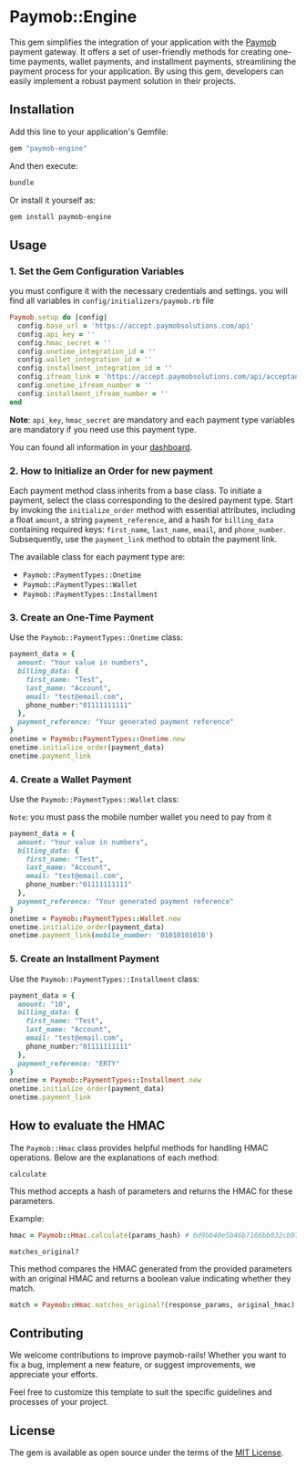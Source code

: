 # Paymob::Engine
This gem simplifies the integration of your application with the [Paymob](https://paymob.com/) payment gateway. It offers a set of user-friendly methods for creating one-time payments, wallet payments, and installment payments, streamlining the payment process for your application. By using this gem, developers can easily implement a robust payment solution in their projects.

## Installation
Add this line to your application's Gemfile:

```ruby
gem "paymob-engine"
```

And then execute:
```bash
bundle
```

Or install it yourself as:
```bash
gem install paymob-engine
```

## Usage
### 1. Set the Gem Configuration Variables
you must configure it with the necessary credentials and settings. you will find all variables in `config/initializers/paymob.rb` file

```ruby
Paymob.setup do |config|
  config.base_url = 'https://accept.paymobsolutions.com/api'
  config.api_key = ''
  config.hmac_secret = ''
  config.onetime_integration_id = ''
  config.wallet_integration_id = ''
  config.installment_integration_id = ''
  config.ifream_link = 'https://accept.paymobsolutions.com/api/acceptance/iframes/'
  config.onetime_ifream_number = ''
  config.installment_ifream_number = ''
end
```

**Note**: `api_key`, `hmac_secret` are mandatory and each payment type variables are mandatory if you need use this payment type.

You can found all information in your [dashboard](https://accept.paymob.com/portal2/en/home).


### 2. How to Initialize an Order for new payment

Each payment method class inherits from a base class. To initiate a payment, select the class corresponding to the desired payment type. Start by invoking the `initialize_order` method with essential attributes, including a float `amount`, a string `payment_reference`, and a hash for `billing_data` containing required keys: `first_name`, `last_name`, `email`, and `phone_number`. Subsequently, use the `payment_link` method to obtain the payment link.

The available class for each payment type are:
- `Paymob::PaymentTypes::Onetime`
- `Paymob::PaymentTypes::Wallet`
- `Paymob::PaymentTypes::Installment`

### 3. Create an One-Time Payment
Use the `Paymob::PaymentTypes::Onetime` class:

```ruby
payment_data = {
  amount: "Your value in numbers",
  billing_data: {
    first_name: "Test",
    last_name: "Account",
    email: "test@email.com",
    phone_number:"01111111111"
  },
  payment_reference: "Your generated payment reference"
}
onetime = Paymob::PaymentTypes::Onetime.new
onetime.initialize_order(payment_data)
onetime.payment_link
```

### 4. Create a Wallet Payment
Use the `Paymob::PaymentTypes::Wallet` class:

`Note`: you must pass the mobile number wallet you need to pay from it
```ruby
payment_data = {
  amount: "Your value in numbers",
  billing_data: {
    first_name: "Test",
    last_name: "Account",
    email: "test@email.com",
    phone_number:"01111111111"
  },
  payment_reference: "Your generated payment reference"
}
onetime = Paymob::PaymentTypes::Wallet.new
onetime.initialize_order(payment_data)
onetime.payment_link(mobile_number: '01010101010')
```

### 5. Create an Installment Payment
Use the `Paymob::PaymentTypes::Installment` class:
```ruby
payment_data = {
  amount: "10",
  billing_data: {
    first_name: "Test",
    last_name: "Account",
    email: "test@email.com",
    phone_number:"01111111111"
  },
  payment_reference: "ERTY"
}
onetime = Paymob::PaymentTypes::Installment.new
onetime.initialize_order(payment_data)
onetime.payment_link
```

## How to evaluate the HMAC
The `Paymob::Hmac` class provides helpful methods for handling HMAC operations. Below are the explanations of each method:

`calculate`

This method accepts a hash of parameters and returns the HMAC for these parameters.

Example:
```ruby
hmac = Paymob::Hmac.calculate(params_hash) # 6d9bb40e5b46b7166bb032cb075c8921
```

`matches_original?`

This method compares the HMAC generated from the provided parameters with an original HMAC and returns a boolean value indicating whether they match.

```ruby
match = Paymob::Hmac.matches_original?(response_params, original_hmac) # true
```
## Contributing

We welcome contributions to improve paymob-rails! Whether you want to fix a bug, implement a new feature, or suggest improvements, we appreciate your efforts.

Feel free to customize this template to suit the specific guidelines and processes of your project.

## License
The gem is available as open source under the terms of the [MIT License](https://opensource.org/licenses/MIT).
